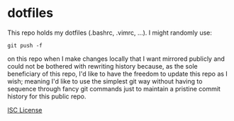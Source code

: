 dotfiles
========

This repo holds my dotfiles (.bashrc, .vimrc, ...). I might randomly use:

`git push -f`

on this repo when I make changes locally that I want mirrored publicly
and could not be bothered with rewriting history because, as the sole
beneficiary of this repo, I'd like to have the freedom to update this
repo as I wish; meaning I'd like to use the simplest git way without
having to sequence through fancy git commands just to maintain a
pristine commit history for this public repo.

[ISC License](LICENSE)

<!--- 
vim: spell:ft=markdown:tw=72:nonu 
-->
